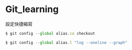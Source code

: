 # Git_learning  
設定快捷縮寫  
```js
$ git config --global alias.co checkout  
```
```js
$ git config --global alias.l "log --oneline --graph"
```
